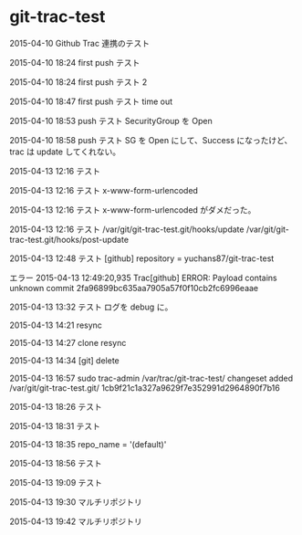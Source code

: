 # git-trac-test
2015-04-10 Github Trac 連携のテスト

2015-04-10 18:24 first push テスト

2015-04-10 18:24 first push テスト 2

2015-04-10 18:47 first push テスト time out

2015-04-10 18:53 push テスト SecurityGroup を Open

2015-04-10 18:58 push テスト SG を Open にして、Success になったけど、trac は update してくれない。

2015-04-13 12:16 テスト

2015-04-13 12:16 テスト x-www-form-urlencoded

2015-04-13 12:16 テスト x-www-form-urlencoded がダメだった。

2015-04-13 12:16 テスト /var/git/git-trac-test.git/hooks/update /var/git/git-trac-test.git/hooks/post-update

2015-04-13 12:48 テスト
[github]
repository = yuchans87/git-trac-test

エラー
2015-04-13 12:49:20,935 Trac[github] ERROR: Payload contains unknown commit 2fa96899bc635aa7905a57f0f10cb2fc6996eaae

2015-04-13 13:32 テスト ログを debug に。

2015-04-13 14:21 resync

2015-04-13 14:27 clone resync

2015-04-13 14:34 [git] delete

2015-04-13 16:57 sudo trac-admin /var/trac/git-trac-test/ changeset added /var/git/git-trac-test.git/ 1cb9f21c1a327a9629f7e352991d2964890f7b16

2015-04-13 18:26 テスト

2015-04-13 18:31 テスト

2015-04-13 18:35 repo_name = '(default)'

2015-04-13 18:56 テスト

2015-04-13 19:09 テスト

2015-04-13 19:30 マルチリポジトリ

2015-04-13 19:42 マルチリポジトリ
